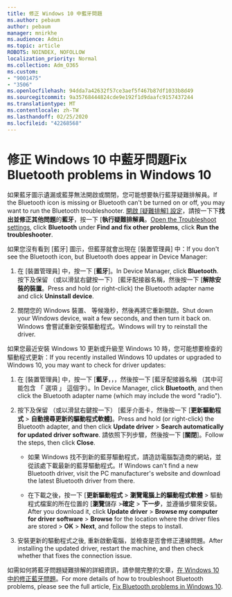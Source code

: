 ```yaml
---
title: 修正 Windows 10 中藍牙問題
ms.author: pebaum
author: pebaum
manager: mnirkhe
ms.audience: Admin
ms.topic: article
ROBOTS: NOINDEX, NOFOLLOW
localization_priority: Normal
ms.collection: Adm_O365
ms.custom:
- "9001475"
- "3506"
ms.openlocfilehash: 94dda7a42632f57ce3aef5f467b87df1033b8d49
ms.sourcegitcommit: 9a35768444824cde9e192f1d9daafc9157437244
ms.translationtype: MT
ms.contentlocale: zh-TW
ms.lasthandoff: 02/25/2020
ms.locfileid: "42268568"
---
```

# <a name="fix-bluetooth-problems-in-windows-10"></a><span data-ttu-id="5d2c3-102">修正 Windows 10 中藍牙問題</span><span class="sxs-lookup"><span data-stu-id="5d2c3-102">Fix Bluetooth problems in Windows 10</span></span>

<span data-ttu-id="5d2c3-103">如果藍牙圖示遺漏或藍芽無法開啟或關閉，您可能想要執行藍芽疑難排解員。</span><span class="sxs-lookup"><span data-stu-id="5d2c3-103">If the Bluetooth icon is missing or Bluetooth can't be turned on or off, you may want to run the Bluetooth troubleshooter.</span></span> <span data-ttu-id="5d2c3-104">[開啟 [疑難排解] 設定](ms-settings:troubleshoot)，請按一下下**找出並修正其他問題**的**藍牙**，按一下 [**執行疑難排解員**。</span><span class="sxs-lookup"><span data-stu-id="5d2c3-104">[Open the Troubleshoot settings](ms-settings:troubleshoot), click **Bluetooth** under **Find and fix other problems**, click **Run the troubleshooter**.</span></span>

<span data-ttu-id="5d2c3-105">如果您沒有看到 [藍牙] 圖示，但藍芽就會出現在 [裝置管理員] 中：</span><span class="sxs-lookup"><span data-stu-id="5d2c3-105">If you don't see the Bluetooth icon, but Bluetooth does appear in Device Manager:</span></span>

1. <span data-ttu-id="5d2c3-106">在 [裝置管理員] 中，按一下 [**藍牙**]。</span><span class="sxs-lookup"><span data-stu-id="5d2c3-106">In Device Manager, click **Bluetooth**.</span></span> <span data-ttu-id="5d2c3-107">按下及保留 （或以滑鼠右鍵按一下） [藍牙配接器名稱，然後按一下 [**解除安裝的裝置**。</span><span class="sxs-lookup"><span data-stu-id="5d2c3-107">Press and hold (or right-click) the Bluetooth adapter name and click **Uninstall device**.</span></span>

2. <span data-ttu-id="5d2c3-108">關閉您的 Windows 裝置、 等候幾秒，然後再將它重新開啟。</span><span class="sxs-lookup"><span data-stu-id="5d2c3-108">Shut down your Windows device, wait a few seconds, and then turn it back on.</span></span> <span data-ttu-id="5d2c3-109">Windows 會嘗試重新安裝驅動程式。</span><span class="sxs-lookup"><span data-stu-id="5d2c3-109">Windows will try to reinstall the driver.</span></span>

<span data-ttu-id="5d2c3-110">如果您最近安裝 Windows 10 更新或升級至 Windows 10 時，您可能想要檢查的驅動程式更新：</span><span class="sxs-lookup"><span data-stu-id="5d2c3-110">If you recently installed Windows 10 updates or upgraded to Windows 10, you may want to check for driver updates:</span></span>

1. <span data-ttu-id="5d2c3-111">在 [裝置管理員] 中，按一下 [**藍牙**，，，然後按一下 [藍牙配接器名稱 （其中可能包含 「 選項 」 這個字）。</span><span class="sxs-lookup"><span data-stu-id="5d2c3-111">In Device Manager, click **Bluetooth**, and then click the Bluetooth adapter name (which may include the word "radio").</span></span>

2. <span data-ttu-id="5d2c3-112">按下及保留 （或以滑鼠右鍵按一下） [藍牙介面卡，然後按一下 [**更新驅動程式** > **自動搜尋更新的驅動程式軟體]**。</span><span class="sxs-lookup"><span data-stu-id="5d2c3-112">Press and hold (or right-click) the Bluetooth adapter, and then click **Update driver** > **Search automatically for updated driver software**.</span></span> <span data-ttu-id="5d2c3-113">請依照下列步驟，然後按一下 [**關閉**]。</span><span class="sxs-lookup"><span data-stu-id="5d2c3-113">Follow the steps, then click **Close**.</span></span>

      - <span data-ttu-id="5d2c3-114">如果 Windows 找不到新的藍芽驅動程式，請造訪電腦製造商的網站，並從該處下載最新的藍芽驅動程式。</span><span class="sxs-lookup"><span data-stu-id="5d2c3-114">If Windows can't find a new Bluetooth driver, visit the PC manufacturer's website and download the latest Bluetooth driver from there.</span></span>

    - <span data-ttu-id="5d2c3-115">在下載之後，按一下 [**更新驅動程式** > **瀏覽電腦上的驅動程式軟體** > 驅動程式檔案的所在位置的 [**瀏覽**儲存 >**確定** > **下一步**，並遵循步驟來安裝。</span><span class="sxs-lookup"><span data-stu-id="5d2c3-115">After you download it, click **Update driver** > **Browse my computer for driver software** > **Browse** for the location where the driver files are stored > **OK** > **Next**, and follow the steps to install.</span></span>

3. <span data-ttu-id="5d2c3-116">安裝更新的驅動程式之後, 重新啟動電腦，並檢查是否會修正連線問題。</span><span class="sxs-lookup"><span data-stu-id="5d2c3-116">After installing the updated driver, restart the machine, and then check whether that fixes the connection issue.</span></span>

<span data-ttu-id="5d2c3-117">如需如何將藍牙問題疑難排解的詳細資訊，請參閱完整的文章，[在 Windows 10 中的修正藍牙問題](https://support.microsoft.com/help/14169/windows-10-fix-bluetooth-problems)。</span><span class="sxs-lookup"><span data-stu-id="5d2c3-117">For more details of how to troubleshoot Bluetooth problems, please see the full article, [Fix Bluetooth problems in Windows 10](https://support.microsoft.com/help/14169/windows-10-fix-bluetooth-problems).</span></span>
